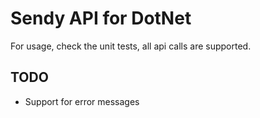 # Sendy API for DotNet

For usage, check the unit tests, all api calls are supported.

## TODO
- Support for error messages